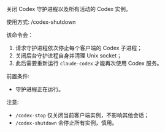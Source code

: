 关闭 Codex 守护进程以及所有活动的 Codex 实例。

使用方式: /codex-shutdown

该命令会：
1. 请求守护进程依次停止每个客户端的 Codex 子进程；
2. 关闭后台守护进程自身并清理 Unix socket；
3. 此后需要重新运行 `claude-codex` 才能再次使用 Codex 服务。

前置条件:
- 守护进程正在运行。

注意:
- `/codex-stop` 仅关闭当前客户端实例，不影响其他会话；
- `/codex-shutdown` 会停止所有实例，慎用。
